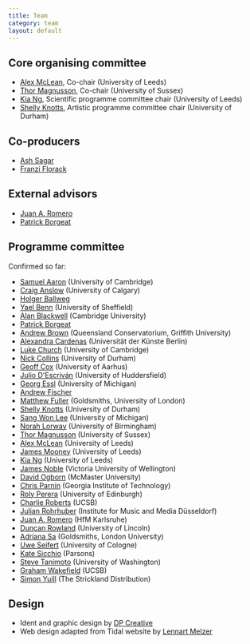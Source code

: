 ```yaml
---
title: Team
category: team
layout: default
---
```


## Core organising committee

* [Alex McLean](http://music.leeds.ac.uk/people/alex-mclean/), Co-chair (University of Leeds)
* [Thor Magnusson](http://www.sussex.ac.uk/profiles/164902), Co-chair (University of Sussex)
* [Kia Ng](http://music.leeds.ac.uk/people/kia-ng/), Scientific programme committee chair (University of Leeds)
* [Shelly Knotts](https://shellyknotts.wordpress.com/), Artistic programme committee chair (University of Durham)

## Co-producers

* [Ash Sagar](http://ashleysagar.com/)
* [Franzi Florack](http://exploringfilmliteracy.blogspot.co.uk/)

## External advisors

* [Juan A. Romero](http://www.rukano.de/)
* [Patrick Borgeat](http://www.cappel-nord.de/)

## Programme committee

 Confirmed so far:

* [Samuel Aaron](http://sam.aaron.name) (University of Cambridge)
* [Craig Anslow](http://homepages.ecs.vuw.ac.nz/~craig/Site/Home.html) (University of Calgary)
* [Holger Ballweg](http://uiae.de/)
* [Yael Benn](https://www.sheffield.ac.uk/psychology/staff/research/yael-benn) (University of Sheffield)
* [Alan Blackwell](http://www.cl.cam.ac.uk/~afb21/) (Cambridge University)
* [Patrick Borgeat](http://www.cappel-nord.de/b/)
* [Andrew Brown](http://andrewrbrown.net.au) (Queensland Conservatorium, Griffith University)
* [Alexandra Cardenas](http://cargocollective.com/tiemposdelruido) (Universität der Künste Berlin)
* [Luke Church](http://www.luke.church.name) (University of Cambridge)
* [Nick Collins](https://www.dur.ac.uk/music/staff/profile/?id=11477) (University of Durham)
* [Geoff Cox](http://pure.au.dk/portal/en/persons/id%2812ea26ce-0032-475a-b951-74c8ba44d239%29.html) (University of Aarhus)
* [Julio D'Escriván](https://www.hud.ac.uk/ourstaff/profile/index.php?staffuid=smusjd3) (University of Huddersfield)
* [Georg Essl](http://web.eecs.umich.edu/~gessl/) (University of Michigan)
* [Andrew Fischer](https://github.com/andyfischer)
* [Matthew Fuller](http://www.gold.ac.uk/cultural-studies/staff/m-fuller/) (Goldsmiths, University of London)
* [Shelly Knotts](http://shelly-knotts.wordpress.com) (University of Durham)
* [Sang Won Lee](http://sangwonlee.com) (University of Michigan)
* [Norah Lorway](http://www.norahlorway.com) (University of Birmingham)
* [Thor Magnusson](http://www.ixi-audio.net) (University of Sussex)
* [Alex McLean](http://yaxu.org/) (University of Leeds)
* [James Mooney](http://music.leeds.ac.uk/people/james-mooney/) (University of Leeds)
* [Kia Ng](http://www.kcng.org) (University of Leeds)
* [James Noble](http://ecs.vuw.ac.nz/~kjx/) (Victoria University of Wellington)
* [David Ogborn](http://csmm.mcmaster.ca/faculty/profile_ogborn.html) (McMaster University)
* [Chris Parnin](http://www.cc.gatech.edu/~vector) (Georgia Institute of Technology)
* [Roly Perera](http://dynamicaspects.org/) (University of Edinburgh)
* [Charlie Roberts](http://charlie-roberts.com/) (UCSB)
* [Julian Rohrhuber](http://musikundmedien.net/en/studies/faculty/julian-rohrhuber/) (Institute for Music and Media Düsseldorf)
* [Juan A. Romero](http://www.rukano.de/) (HfM Karlsruhe)
* [Duncan Rowland](http://staff.lincoln.ac.uk/drowland) (University of Lincoln)
* [Adriana Sa](http://adrianasa.planetaclix.pt/) (Goldsmiths, London University)
* [Uwe Seifert](http://uk-online.uni-koeln.de/cgi-bin/show.pl/page?uni=1&i_nr=19&id=230) (University of Cologne)
* [Kate Sicchio](http://sicchio.com/) (Parsons)
* [Steve Tanimoto](http://www.cs.washington.edu/people/faculty/tanimoto) (University of Washington)
* [Graham Wakefield](http://www.mat.ucsb.edu/~wakefield/) (UCSB)
* [Simon Yuill](http://www.lipparosa.org/) (The Strickland Distribution)

## Design

* Ident and graphic design by [DP Creative](http://www.dp-creative.co.uk/)
* Web design adapted from Tidal website by [Lennart Melzer](https://github.com/lennart)
